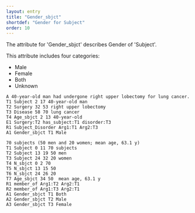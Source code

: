 ```yaml
---
layout: entry
title: "Gender_sbjct"
shortdef: "Gender for Subject"
order: 10
---
```


The attribute for 'Gender_sbjct' describes Gender of 'Subject'.

This attribute includes four categories:
- Male
- Female
- Both
- Unknown

~~~ ann
A 40-year-old man had undergone right upper lobectomy for lung cancer.
T1 Subject 2 17 40-year-old man
T2 Surgery 32 53 right upper lobectomy
T3 Disease 58 70 lung cancer
T4 Age_sbjct 2 13 40-year-old
E1 Surgery:T2 has_subject:T1 disorder:T3
R1 Subject_Disorder Arg1:T1 Arg2:T3
A1 Gender_sbjct T1 Male
~~~
~~~ ann
70 subjects (50 men and 20 women; mean age, 63.1 y)
T1 Subject 0 11 70 subjects
T2 Subject 13 19 50 men
T3 Subject 24 32 20 women
T4 N_sbjct 0 2 70
T5 N_sbjct 13 15 50
T6 N_sbjct 24 26 20
T7 Age_sbjct 34 50  mean age, 63.1 y
R1 member_of Arg1:T2 Arg2:T1
R2 member_of Arg1:T3 Arg2:T1
A1 Gender_sbjct T1 Both
A2 Gender_sbjct T2 Male
A3 Gender_sbjct T3 Female
~~~

<!--details-->
